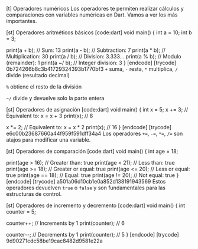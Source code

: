 [t] Operadores numéricos
Los operadores te permiten realizar cálculos y comparaciones con variables numéricas en Dart. Vamos a ver los más importantes.

[st] Operadores aritméticos básicos
[code:dart]
void main() {
  int a = 10;
  int b = 3;
  
  print(a + b);  // Sum: 13
  print(a - b);  // Subtraction: 7
  print(a * b);  // Multiplication: 30
  print(a / b);  // Division: 3.333...
  print(a % b);  // Modulo (remainder): 1
  print(a ~/ b); // Integer division: 3
}
[endcode]
[trycode] 0b724266b8c3b41729324393b1770bf3
`+` suma, `-` resta, `*` multiplica, `/` divide (resultado decimal)

`%` obtiene el resto de la división

`~/` divide y devuelve solo la parte entera

[st] Operadores de asignación
[code:dart]
void main() {
  int x = 5;
  x += 3;  // Equivalent to: x = x + 3
  print(x); // 8
  
  x *= 2;  // Equivalent to: x = x * 2
  print(x); // 16
}
[endcode]
[trycode] e6c00b23687660a44f959f591dff34a4
Los operadores `+=`, `-=`, `*=`, `/=` son atajos para modificar una variable.

[st] Operadores de comparación
[code:dart]
void main() {
  int age = 18;
  
  print(age > 16);   // Greater than: true
  print(age < 21);   // Less than: true
  print(age >= 18);  // Greater or equal: true
  print(age <= 20);  // Less or equal: true
  print(age == 18);  // Equal: true
  print(age != 20);  // Not equal: true
}
[endcode]
[trycode] a501a06d10cb1e0a852d138191943569
Estos operadores devuelven `true` o `false` y son fundamentales para las estructuras de control.

[st] Operadores de incremento y decremento
[code:dart]
void main() {
  int counter = 5;
  
  counter++;  // Increments by 1
  print(counter); // 6
  
  counter--;  // Decrements by 1
  print(counter); // 5
}
[endcode]
[trycode] 9d90271cdc58be19cac8482d9581e22a